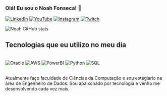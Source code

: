 ### Olá! Eu sou o Noah Fonseca! 👾
[![LinkedIn](https://img.shields.io/badge/LinkedIn-0077B5?style=for-the-badge&logo=linkedin&logoColor=white)](https://www.linkedin.com/in/noah-fonseca/)
[![YouTube](https://img.shields.io/badge/YouTube-FF0000?style=for-the-badge&logo=youtube&logoColor=white)](https://www.youtube.com/channel/UCS2XJnOVrJFR2SbWCD8D-MQ)
[![Instagram](https://img.shields.io/badge/Instagram-E4405F?style=for-the-badge&logo=instagram&logoColor=white)](https://www.instagram.com/noah_fonseca/)
[![Twitch](https://img.shields.io/badge/Twitch-9146FF?style=for-the-badge&logo=twitch&logoColor=white)](https://www.twitch.tv/xaunoah)

![Noah GitHub stats](https://github-readme-stats.vercel.app/api?username=noah-fonseca&show_icons=true&theme=dracula)

## Tecnologias que eu utilizo no meu dia

<div style="display: inline_block"><br/>
    <img align="center" alt="Oracle" src="https://img.shields.io/badge/Oracle-F80000?style=for-the-badge&logo=Oracle&logoColor=white"/>
    <img align="center" alt="AWS" src="https://img.shields.io/badge/Amazon_AWS-232F3E?style=for-the-badge&logo=amazon-aws&logoColor=white"/>
    <img align="center" alt="PowerBI" src="https://img.shields.io/badge/Microsoft-666666?style=for-the-badge&logo=microsoft&logoColor=white"/>
    <img align="center" alt="Python" src="https://img.shields.io/badge/Python-3776AB?style=for-the-badge&logo=python&logoColor=white"/>
    <img align="center" alt="SQL" src="https://img.shields.io/badge/MySQL-00000F?style=for-the-badge&logo=mysql&logoColor=white"/>
    
</div><br/>

Atualmente faço faculdade de Ciências da Computação e sou estágiario na área de Engenheiro de Dados. Sou apaixonado por tecnologia e venho me desenvolvendo cada vez mais.

